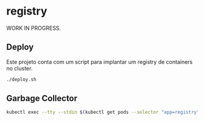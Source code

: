 # registry

WORK IN PROGRESS.

## Deploy

Este projeto conta com um script para implantar um registry de containers no cluster.

```sh
./deploy.sh
```

## Garbage Collector

```sh
kubectl exec --tty --stdin $(kubectl get pods --selector "app=registry" --output=name) -n default -- registry garbage-collect /etc/docker/registry/config.yml --delete-untagged=true
```
